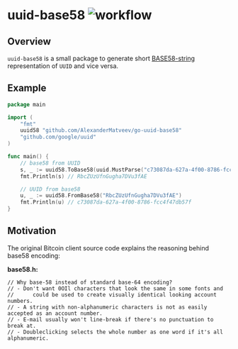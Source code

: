 # uuid-base58 ![workflow](https://github.com/AlexanderMatveev/go-uuid-base58/actions/workflows/go.yml/badge.svg)

## Overview

`uuid-base58` is a small package to generate short [BASE58-string](https://en.bitcoin.it/wiki/Base58Check_encoding) representation of `UUID` and vice versa.

## Example

```go
package main

import (
	"fmt"
	uuid58 "github.com/AlexanderMatveev/go-uuid-base58"
	"github.com/google/uuid"
)

func main() {
	// base58 from UUID
	s, _ := uuid58.ToBase58(uuid.MustParse("c73087da-627a-4f00-8786-fcc4f47db57f"))
	fmt.Println(s) // RbcZUzUfnGugha7DVu3fAE

	// UUID from base58
	u, _ := uuid58.FromBase58("RbcZUzUfnGugha7DVu3fAE")
	fmt.Println(u) // c73087da-627a-4f00-8786-fcc4f47db57f
}

```

## Motivation

The original Bitcoin client source code explains the reasoning behind base58 encoding:

**base58.h:**

```
// Why base-58 instead of standard base-64 encoding?
// - Don't want 0OIl characters that look the same in some fonts and
//      could be used to create visually identical looking account numbers.
// - A string with non-alphanumeric characters is not as easily accepted as an account number.
// - E-mail usually won't line-break if there's no punctuation to break at.
// - Doubleclicking selects the whole number as one word if it's all alphanumeric.
```
